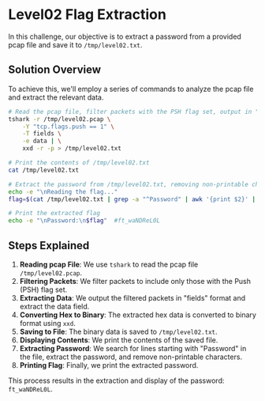 # Level02 Flag Extraction

In this challenge, our objective is to extract a password from a provided pcap file and save it to `/tmp/level02.txt`.

## Solution Overview

To achieve this, we'll employ a series of commands to analyze the pcap file and extract the relevant data.

```bash
# Read the pcap file, filter packets with the PSH flag set, output in "fields" format, and extract the data field
tshark -r /tmp/level02.pcap \
    -Y "tcp.flags.push == 1" \
    -T fields \
    -e data | \
    xxd -r -p > /tmp/level02.txt

# Print the contents of /tmp/level02.txt
cat /tmp/level02.txt

# Extract the password from /tmp/level02.txt, removing non-printable characters
echo -e "\nReading the flag..."
flag=$(cat /tmp/level02.txt | grep -a "^Password" | awk '{print $2}' | tr -cd [:print:])

# Print the extracted flag
echo -e "\nPassword:\n$flag"  #ft_waNDReL0L
```

## Steps Explained

1. **Reading pcap File**: We use `tshark` to read the pcap file `/tmp/level02.pcap`.
2. **Filtering Packets**: We filter packets to include only those with the Push (PSH) flag set.
3. **Extracting Data**: We output the filtered packets in "fields" format and extract the data field.
4. **Converting Hex to Binary**: The extracted hex data is converted to binary format using `xxd`.
5. **Saving to File**: The binary data is saved to `/tmp/level02.txt`.
6. **Displaying Contents**: We print the contents of the saved file.
7. **Extracting Password**: We search for lines starting with "Password" in the file, extract the password, and remove non-printable characters.
8. **Printing Flag**: Finally, we print the extracted password.

This process results in the extraction and display of the password: `ft_waNDReL0L`.
